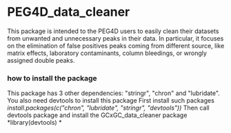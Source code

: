 # PEG4D_data_cleaner
This package is intended to the PEG4D users to easily clean their datasets from unwanted and unnecessary peaks in their data. In particular, it focuses on the elimination of false positives peaks coming from different source, like matrix effects, laboratory contaminants, column bleedings, or wrongly assigned double peaks.

### how to install the package
This package has 3 other dependencies:
"stringr", "chron" and "lubridate".
You also need devtools to install this package
First install such packages
*install.packages(c("chron", "lubridate", "stringr", "devtools"))*
Then call devtools package and install the GCxGC_data_cleaner package
*library(devtools)
*
